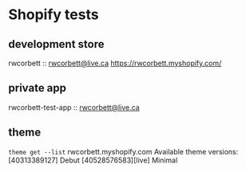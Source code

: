 # Shopify tests

## development store
  rwcorbett :: rwcorbett@live.ca
  <https://rwcorbett.myshopify.com/>

## private app
  rwcorbett-test-app :: rwcorbett@live.ca

## theme

`theme get --list`
    rwcorbett.myshopify.com
    Available theme versions:
      [40313389127] Debut
      [40528576583][live] Minimal

